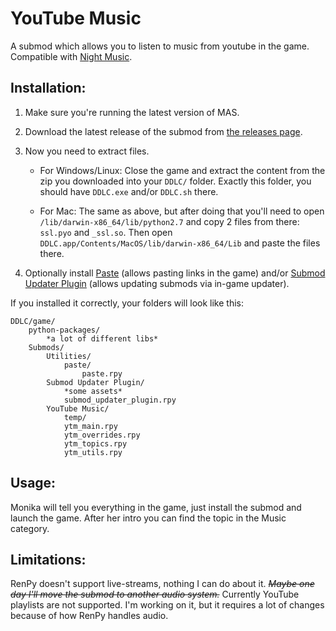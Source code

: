 
# YouTube Music

A submod which allows you to listen to music from youtube in the game. Compatible with [Night Music](https://github.com/multimokia/MAS-Submod-Nightmusic).

## Installation:
1. Make sure you're running the latest version of MAS.

2. Download the latest release of the submod from [the releases page](https://github.com/Booplicate/MAS-Submods-YouTubeMusic/releases/latest).

3. Now you need to extract files.

    - For Windows/Linux: Close the game and extract the content from the zip you downloaded into your `DDLC/` folder. Exactly this folder, you should have `DDLC.exe` and/or `DDLC.sh` there.

    - For Mac: The same as above, but after doing that you'll need to open `/lib/darwin-x86_64/lib/python2.7` and copy 2 files from there: `ssl.pyo` and `_ssl.so`. Then open `DDLC.app/Contents/MacOS/lib/darwin-x86_64/Lib` and paste the files there.

4. Optionally install [Paste](https://github.com/Legendkiller21/MAS-Submods/tree/master/Paste) (allows pasting links in the game) and/or [Submod Updater Plugin](https://github.com/Booplicate/MAS-Submods-SubmodUpdaterPlugin) (allows updating submods via in-game updater).

If you installed it correctly, your folders will look like this:
```
DDLC/game/
    python-packages/
        *a lot of different libs*
    Submods/
        Utilities/
            paste/
                paste.rpy
        Submod Updater Plugin/
            *some assets*
            submod_updater_plugin.rpy
        YouTube Music/
            temp/
            ytm_main.rpy
            ytm_overrides.rpy
            ytm_topics.rpy
            ytm_utils.rpy
```

## Usage:
Monika will tell you everything in the game, just install the submod and launch the game. After her intro you can find the topic in the Music category.

## Limitations:
RenPy doesn't support live-streams, nothing I can do about it. ~~*Maybe one day I'll move the submod to another audio system.*~~
Currently YouTube playlists are not supported. I'm working on it, but it requires a lot of changes because of how RenPy handles audio.
